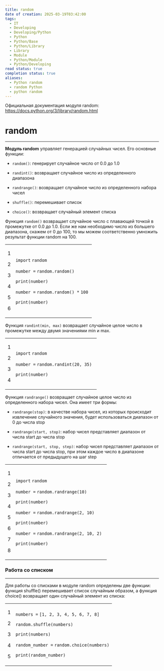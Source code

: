 ```yaml
---
title: random
date of creation: 2025-03-19T03:42:00
tags:
  - IT
  - Developing
  - Developing/Python
  - Python
  - Python/Base
  - Python/Library
  - Library
  - Module
  - Python/Module
  - Python/Developing
read status: true
completion status: true
aliases:
  - Python random
  - random Python
  - python random
---
```

Официальная документация модуля random: https://docs.python.org/3/library/random.html
# random
---

**Модуль random** управляет генерацией случайных чисел. Его основные функции:

-   `random()`: генерирует случайное число от 0.0 до 1.0
    
-   `randint()`: возвращает случайное число из определенного диапазона
    
-   `randrange()`: возвращает случайное число из определенного набора чисел
    
-   `shuffle()`: перемешивает список
    
-   `choice()`: возвращает случайный элемент списка
    

Функция `random()` возвращает случайное число с плавающей точкой в промежутке от 0.0 до 1.0. Если же нам необходимо число из большего диапазона, скажем от 0 до 100, то мы можем соответственно умножить результат функции random на 100.

<table><tbody><tr><td><p>1</p><p>2</p><p>3</p><p>4</p><p>5</p><p>6</p></td><td><div><p><code>import</code> <code>random</code></p><p><code>number </code><code>=</code> <code>random.random()&nbsp;</code></p><p><code>print</code><code>(number)</code></p><p><code>number </code><code>=</code> <code>random.random() </code><code>*</code> <code>100</code>&nbsp;</p><p><code>print</code><code>(number)</code></p></div></td></tr></tbody></table>

Функция `randint(min, max)` возвращает случайное целое число в промежутке между двумя значениями min и max.

<table><tbody><tr><td><p>1</p><p>2</p><p>3</p><p>4</p></td><td><div><p><code>import</code> <code>random</code></p><p><code>number </code><code>=</code> <code>random.randint(</code><code>20</code><code>, </code><code>35</code><code>)&nbsp;</code></p><p><code>print</code><code>(number)</code></p></div></td></tr></tbody></table>

Функция `randrange()` возвращает случайное целое число из определенного набора чисел. Она имеет три формы:

-   `randrange(stop)`: в качестве набора чисел, из которых происходит извлечение случайного значения, будет использоваться диапазон от 0 до числа stop
    
-   `randrange(start, stop)`: набор чисел представляет диапазон от числа start до числа stop
    
-   `randrange(start, stop, step)`: набор чисел представляет диапазон от числа start до числа stop, при этом каждое число в диапазоне отличается от предыдущего на шаг step
    

<table><tbody><tr><td><p>1</p><p>2</p><p>3</p><p>4</p><p>5</p><p>6</p><p>7</p><p>8</p></td><td><div><p><code>import</code> <code>random</code></p><p><code>number </code><code>=</code> <code>random.randrange(</code><code>10</code><code>)&nbsp;</code></p><p><code>print</code><code>(number)</code></p><p><code>number </code><code>=</code> <code>random.randrange(</code><code>2</code><code>, </code><code>10</code><code>)&nbsp;</code></p><p><code>print</code><code>(number)</code></p><p><code>number </code><code>=</code> <code>random.randrange(</code><code>2</code><code>, </code><code>10</code><code>, </code><code>2</code><code>)&nbsp;</code></p><p><code>print</code><code>(number)</code></p></div></td></tr></tbody></table>

### Работа со списком
---

Для работы со списками в модуле random определены две функции: функция shuffle() перемешивает список случайным образом, а функция choice() возвращает один случайный элемент из списка:

<table><tbody><tr><td><p>1</p><p>2</p><p>3</p><p>4</p><p>5</p></td><td><div><p><code>numbers </code><code>=</code> <code>[</code><code>1</code><code>, </code><code>2</code><code>, </code><code>3</code><code>, </code><code>4</code><code>, </code><code>5</code><code>, </code><code>6</code><code>, </code><code>7</code><code>, </code><code>8</code><code>]</code></p><p><code>random.shuffle(numbers)</code></p><p><code>print</code><code>(numbers)&nbsp;</code></p><p><code>random_number </code><code>=</code> <code>random.choice(numbers)</code></p><p><code>print</code><code>(random_number)</code></p></div></td></tr></tbody></table>